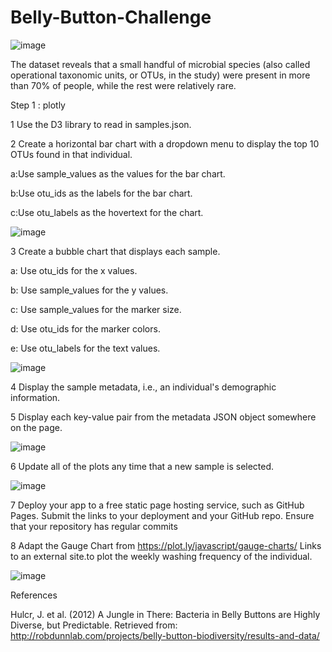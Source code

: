 # Belly-Button-Challenge

![image](https://user-images.githubusercontent.com/111711194/205525318-c8b97d1b-bc08-4b9a-bbb2-69db415bd957.png)

The dataset reveals that a small handful of microbial species (also called operational taxonomic units, or OTUs, in the study) were present in more than 70% of people, while the rest were relatively rare.
 
 Step 1 : plotly 

1 Use the D3 library to read in samples.json.
   
2 Create a horizontal bar chart with a dropdown menu to display the top 10 OTUs found in that individual.

a:Use sample_values as the values for the bar chart.

b:Use otu_ids as the labels for the bar chart.

c:Use otu_labels as the hovertext for the chart.
 
 ![image](https://user-images.githubusercontent.com/111711194/205523640-307f8832-5854-4c1d-9ad3-80ef11504435.png)




3 Create a bubble chart that displays each sample.

 a: Use otu_ids for the x values.

 b: Use sample_values for the y values.

 c: Use sample_values for the marker size.

 d: Use otu_ids for the marker colors.

 e: Use otu_labels for the text values.
 
 ![image](https://user-images.githubusercontent.com/111711194/205523720-0c2c89b1-a033-454d-9635-df8f7a8e1fbd.png)

4 Display the sample metadata, i.e., an individual's demographic information.

5 Display each key-value pair from the metadata JSON object somewhere on the page.

![image](https://user-images.githubusercontent.com/111711194/205523798-c4b9314e-c866-404a-a0fe-cff1b45c04e5.png)

6 Update all of the plots any time that a new sample is selected.

![image](https://user-images.githubusercontent.com/111711194/205523962-0b01e709-af78-45be-8e34-b073ae38d139.png)

7 Deploy your app to a free static page hosting service, such as GitHub Pages. Submit the links to your deployment and your GitHub repo. Ensure that your repository has regular commits

8 Adapt the Gauge Chart from https://plot.ly/javascript/gauge-charts/ Links to an external site.to plot the weekly washing frequency of the individual.

 ![image](https://user-images.githubusercontent.com/111711194/205524411-f0c4bc36-5644-4712-a87e-e636ce8bfb24.png)

References

Hulcr, J. et al. (2012) A Jungle in There: Bacteria in Belly Buttons are Highly Diverse, but Predictable. Retrieved from: http://robdunnlab.com/projects/belly-button-biodiversity/results-and-data/

